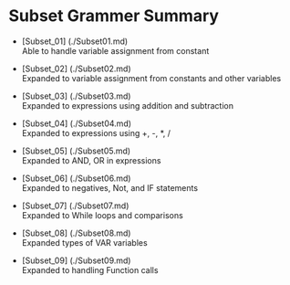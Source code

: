 # Subset Grammer Summary

- [Subset_01] (./Subset01.md) 
<br>Able to handle variable assignment from constant

- [Subset_02] (./Subset02.md) 
<br> Expanded to variable assignment from constants and other variables

- [Subset_03] (./Subset03.md) 
<br> Expanded to expressions using addition and subtraction

- [Subset_04] (./Subset04.md) 
<br> Expanded to  expressions using +, -, *, /

- [Subset_05] (./Subset05.md) 
<br> Expanded to AND, OR in expressions

- [Subset_06] (./Subset06.md) 
<br> Expanded to negatives, Not, and IF statements

- [Subset_07] (./Subset07.md) 
<br> Expanded to While loops and comparisons

- [Subset_08] (./Subset08.md) 
<br>Expanded types of VAR variables

- [Subset_09] (./Subset09.md) 
<br> Expanded to handling Function calls